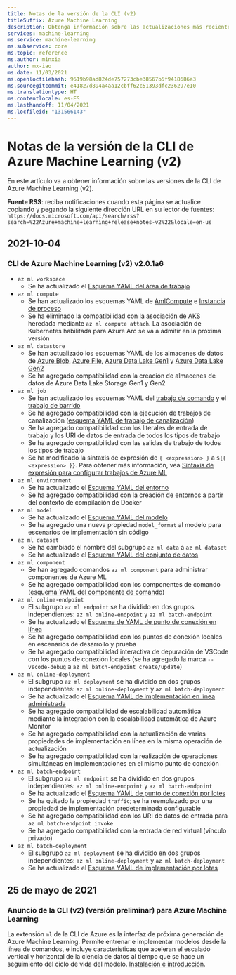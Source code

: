 ```yaml
---
title: Notas de la versión de la CLI (v2)
titleSuffix: Azure Machine Learning
description: Obtenga información sobre las actualizaciones más recientes de la CLI de Azure Machine Learning (v2)
services: machine-learning
ms.service: machine-learning
ms.subservice: core
ms.topic: reference
ms.author: minxia
author: mx-iao
ms.date: 11/03/2021
ms.openlocfilehash: 9619b98ad824de757273cbe38567b5f9418686a3
ms.sourcegitcommit: e41827d894a4aa12cbff62c51393dfc236297e10
ms.translationtype: HT
ms.contentlocale: es-ES
ms.lasthandoff: 11/04/2021
ms.locfileid: "131566143"
---
```

# <a name="azure-machine-learning-cli-v2-release-notes"></a>Notas de la versión de la CLI de Azure Machine Learning (v2)

En este artículo va a obtener información sobre las versiones de la CLI de Azure Machine Learning (v2).

__Fuente RSS__: reciba notificaciones cuando esta página se actualice copiando y pegando la siguiente dirección URL en su lector de fuentes: `https://docs.microsoft.com/api/search/rss?search=%22Azure+machine+learning+release+notes-v2%22&locale=en-us`

## <a name="2021-10-04"></a>2021-10-04

### <a name="azure-machine-learning-cli-v2-v201a6"></a>CLI de Azure Machine Learning (v2) v2.0.1a6

- `az ml workspace`
  - Se ha actualizado el [Esquema YAML del área de trabajo](reference-yaml-workspace.md)
- `az ml compute`
  - Se han actualizado los esquemas YAML de [AmlCompute](reference-yaml-compute-aml.md) e [Instancia de proceso](reference-yaml-compute-instance.md)
  - Se ha eliminado la compatibilidad con la asociación de AKS heredada mediante `az ml compute attach`. La asociación de Kubernetes habilitada para Azure Arc se va a admitir en la próxima versión
- `az ml datastore`
  - Se han actualizado los esquemas YAML de los almacenes de datos de [Azure Blob](reference-yaml-datastore-blob.md), [Azure File](reference-yaml-datastore-files.md), [Azure Data Lake Gen1](reference-yaml-datastore-data-lake-gen1.md) y [Azure Data Lake Gen2](reference-yaml-datastore-data-lake-gen2.md)
  - Se ha agregado compatibilidad con la creación de almacenes de datos de Azure Data Lake Storage Gen1 y Gen2
- `az ml job`
  - Se han actualizado los esquemas YAML del [trabajo de comando](reference-yaml-job-command.md) y el [trabajo de barrido](reference-yaml-job-sweep.md)
  - Se ha agregado compatibilidad con la ejecución de trabajos de canalización ([esquema YAML de trabajo de canalización](reference-yaml-job-pipeline.md))
  - Se ha agregado compatibilidad con los literales de entrada de trabajo y los URI de datos de entrada de todos los tipos de trabajo
  - Se ha agregado compatibilidad con las salidas de trabajo de todos los tipos de trabajo
  - Se ha modificado la sintaxis de expresión de `{ <expression> }` a `${{ <expression> }}`. Para obtener más información, vea [Sintaxis de expresión para configurar trabajos de Azure ML](reference-yaml-core-syntax.md#expression-syntax-for-configuring-azure-ml-jobs-and-components)
- `az ml environment`
  - Se ha actualizado el [Esquema YAML del entorno](reference-yaml-environment.md)
  - Se ha agregado compatibilidad con la creación de entornos a partir del contexto de compilación de Docker
- `az ml model`
  - Se ha actualizado el [Esquema YAML del modelo](reference-yaml-model.md)
  - Se ha agregado una nueva propiedad `model_format` al modelo para escenarios de implementación sin código
- `az ml dataset`
  - Se ha cambiado el nombre del subgrupo `az ml data` a `az ml dataset`
  - Se ha actualizado el [Esquema YAML del conjunto de datos](reference-yaml-dataset.md)
- `az ml component`
  - Se han agregado comandos `az ml component` para administrar componentes de Azure ML
  - Se ha agregado compatibilidad con los componentes de comando ([esquema YAML del componente de comando](reference-yaml-component-command.md))
- `az ml online-endpoint`
  - El subgrupo `az ml endpoint` se ha dividido en dos grupos independientes: `az ml online-endpoint` y `az ml batch-endpoint`
  - Se ha actualizado el [Esquema de YAML de punto de conexión en línea](reference-yaml-endpoint-managed-online.md)
  - Se ha agregado compatibilidad con los puntos de conexión locales en escenarios de desarrollo y prueba
  - Se ha agregado compatibilidad interactiva de depuración de VSCode con los puntos de conexión locales (se ha agregado la marca `--vscode-debug` a `az ml batch-endpoint create/update`)
- `az ml online-deployment`
  - El subgrupo `az ml deployment` se ha dividido en dos grupos independientes: `az ml online-deployment` y `az ml batch-deployment`
  - Se ha actualizado el [Esquema YAML de implementación en línea administrada](reference-yaml-endpoint-managed-online.md)
  - Se ha agregado compatibilidad de escalabilidad automática mediante la integración con la escalabilidad automática de Azure Monitor
  - Se ha agregado compatibilidad con la actualización de varias propiedades de implementación en línea en la misma operación de actualización
  - Se ha agregado compatibilidad con la realización de operaciones simultáneas en implementaciones en el mismo punto de conexión
- `az ml batch-endpoint`
  - El subgrupo `az ml endpoint` se ha dividido en dos grupos independientes: `az ml online-endpoint` y `az ml batch-endpoint`
  - Se ha actualizado el [Esquema YAML de punto de conexión por lotes](reference-yaml-endpoint-batch.md)
  - Se ha quitado la propiedad `traffic`; se ha reemplazado por una propiedad de implementación predeterminada configurable
  - Se ha agregado compatibilidad con los URI de datos de entrada para `az ml batch-endpoint invoke`
  - Se ha agregado compatibilidad con la entrada de red virtual (vínculo privado)
- `az ml batch-deployment`
  - El subgrupo `az ml deployment` se ha dividido en dos grupos independientes: `az ml online-deployment` y `az ml batch-deployment`
  - Se ha actualizado el [Esquema YAML de implementación por lotes](reference-yaml-deployment-batch.md)

## <a name="2021-05-25"></a>25 de mayo de 2021

### <a name="announcing-the-cli-v2-preview-for-azure-machine-learning"></a>Anuncio de la CLI (v2) (versión preliminar) para Azure Machine Learning

La extensión `ml` de la CLI de Azure es la interfaz de próxima generación de Azure Machine Learning. Permite entrenar e implementar modelos desde la línea de comandos, e incluye características que aceleran el escalado vertical y horizontal de la ciencia de datos al tiempo que se hace un seguimiento del ciclo de vida del modelo. [Instalación e introducción](how-to-configure-cli.md).
